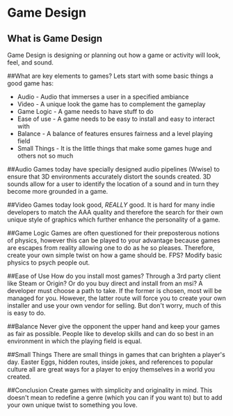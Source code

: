 # Game Design
## What is Game Design
Game Design is designing or planning out how a game or activity will look, feel, and sound.

##What are key elements to games?
Lets start with some basic things a good game has:
* Audio - Audio that immerses a user in a specified ambiance
* Video - A unique look the game has to complement the gameplay
* Game Logic - A game needs to have stuff to do
* Ease of use - A game needs to be easy to install and easy to interact with
* Balance - A balance of features ensures fairness and a level playing field
* Small Things - It is the little things that make some games huge and others not so much

##Audio
Games today have specially designed audio pipelines (Wwise) to ensure that 3D environments accurately distort the sounds created. 3D sounds allow for a user to identify the location of a sound and in turn they become more grounded in a game.

##Video
Games today look good, *REALLY* good. It is hard for many indie developers to match the AAA quality and therefore the search for their own unique style of graphics which further enhance the personality of a game.

##Game Logic
Games are often questioned for their preposterous notions of physics, however this can be played to your advantage because games are escapes from reality allowing one to do as he so pleases. Therefore, create your own simple twist on how a game should be. FPS? Modify  basic physics to psych people out.

##Ease of Use
How do you install most games? Through a 3rd party client like Steam or Origin? Or do you buy direct and install from an msi? A developer must choose a path to take. If the former is chosen, most will be managed for you. However, the latter route will force you to create your own installer and use your own vendor for selling. But don't worry, much of this is easy to do.

##Balance
Never give the opponent the upper hand and keep your games as fair as possible. People like to develop skills and can do so best in an environment in which the playing field is equal.

##Small Things
There are small things in games that can brighten a player's day. Easter Eggs, hidden routes, inside jokes, and references to popular culture all are great ways for a player to enjoy themselves in a world you created.

##Conclusion
Create games with simplicity and originality in mind. This doesn't mean to redefine a genre (which you can if you want to) but to add your own unique twist to something you love. 













